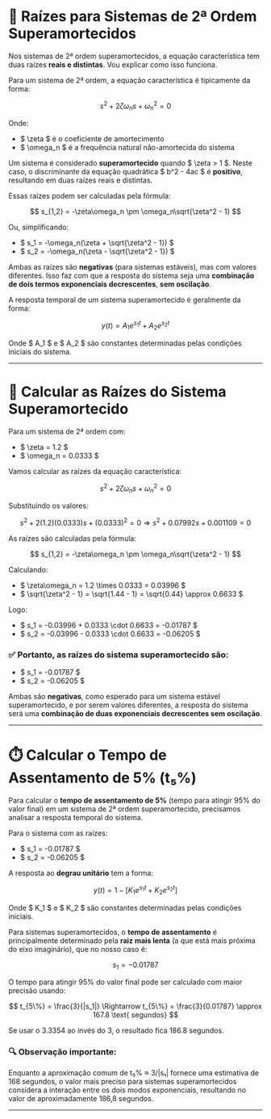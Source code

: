 # 📘 Raízes para Sistemas de 2ª Ordem Superamortecidos

Nos sistemas de 2ª ordem superamortecidos, a equação característica tem duas raízes **reais e distintas**. Vou explicar como isso funciona.

Para um sistema de 2ª ordem, a equação característica é tipicamente da forma:

$$
s^2 + 2\zeta\omega_n s + \omega_n^2 = 0
$$

Onde:

- $ \zeta $ é o coeficiente de amortecimento  
- $ \omega_n $ é a frequência natural não-amortecida do sistema  

Um sistema é considerado **superamortecido** quando $ \zeta > 1 $. Neste caso, o discriminante da equação quadrática $ b^2 - 4ac $ é **positivo**, resultando em duas raízes reais e distintas.

Essas raízes podem ser calculadas pela fórmula:

$$
s_{1,2} = -\zeta\omega_n \pm \omega_n\sqrt{\zeta^2 - 1}
$$

Ou, simplificando:

- $ s_1 = -\omega_n(\zeta + \sqrt{\zeta^2 - 1}) $
- $ s_2 = -\omega_n(\zeta - \sqrt{\zeta^2 - 1}) $

Ambas as raízes são **negativas** (para sistemas estáveis), mas com valores diferentes. Isso faz com que a resposta do sistema seja uma **combinação de dois termos exponenciais decrescentes**, **sem oscilação**.

A resposta temporal de um sistema superamortecido é geralmente da forma:

$$
y(t) = A_1 e^{s_1 t} + A_2 e^{s_2 t}
$$

Onde $ A_1 $ e $ A_2 $ são constantes determinadas pelas condições iniciais do sistema.

---

# 🧮 Calcular as Raízes do Sistema Superamortecido

Para um sistema de 2ª ordem com:

- $ \zeta = 1.2 $
- $ \omega_n = 0.0333 $

Vamos calcular as raízes da equação característica:

$$
s^2 + 2\zeta\omega_n s + \omega_n^2 = 0
$$

Substituindo os valores:

$$
s^2 + 2(1.2)(0.0333)s + (0.0333)^2 = 0  
\Rightarrow s^2 + 0.07992s + 0.001109 = 0
$$

As raízes são calculadas pela fórmula:

$$
s_{1,2} = -\zeta\omega_n \pm \omega_n\sqrt{\zeta^2 - 1}
$$

Calculando:

- $ \zeta\omega_n = 1.2 \times 0.0333 = 0.03996 $
- $ \sqrt{\zeta^2 - 1} = \sqrt{1.44 - 1} = \sqrt{0.44} \approx 0.6633 $

Logo:

- $ s_1 = -0.03996 + 0.0333 \cdot 0.6633 = -0.01787 $
- $ s_2 = -0.03996 - 0.0333 \cdot 0.6633 = -0.06205 $

### ✅ Portanto, as raízes do sistema superamortecido são:

- $ s_1 = -0.01787 $
- $ s_2 = -0.06205 $

Ambas são **negativas**, como esperado para um sistema estável superamortecido, e por serem valores diferentes, a resposta do sistema será uma **combinação de duas exponenciais decrescentes sem oscilação**.

---

# ⏱️ Calcular o Tempo de Assentamento de 5% (t₅%)

Para calcular o **tempo de assentamento de 5%** (tempo para atingir 95% do valor final) em um sistema de 2ª ordem superamortecido, precisamos analisar a resposta temporal do sistema.

Para o sistema com as raízes:

- $ s_1 = -0.01787 $
- $ s_2 = -0.06205 $

A resposta ao **degrau unitário** tem a forma:

$$
y(t) = 1 - \left[K_1 e^{s_1 t} + K_2 e^{s_2 t}\right]
$$

Onde $ K_1 $ e $ K_2 $ são constantes determinadas pelas condições iniciais.

Para sistemas superamortecidos, o **tempo de assentamento** é principalmente determinado pela **raiz mais lenta** (a que está mais próxima do eixo imaginário), que no nosso caso é:

$$
s_1 = -0.01787
$$

O tempo para atingir 95% do valor final pode ser calculado com maior precisão usando:

$$
t_{5\%} = \frac{3}{|s_1|}
\Rightarrow t_{5\%} = \frac{3}{0.01787} \approx 167.8 \text{ segundos}
$$

Se usar o $3.3354$ ao invés do $3$, o resultado fica $186.8$ segundos.

### 🔍 Observação importante:

Enquanto a aproximação comum de t₅% ≈ 3/|s₁| fornece uma estimativa de 168 segundos, o valor mais preciso para sistemas superamortecidos considera a interação entre os dois modos exponenciais, resultando no valor de aproximadamente 186,8 segundos.

---